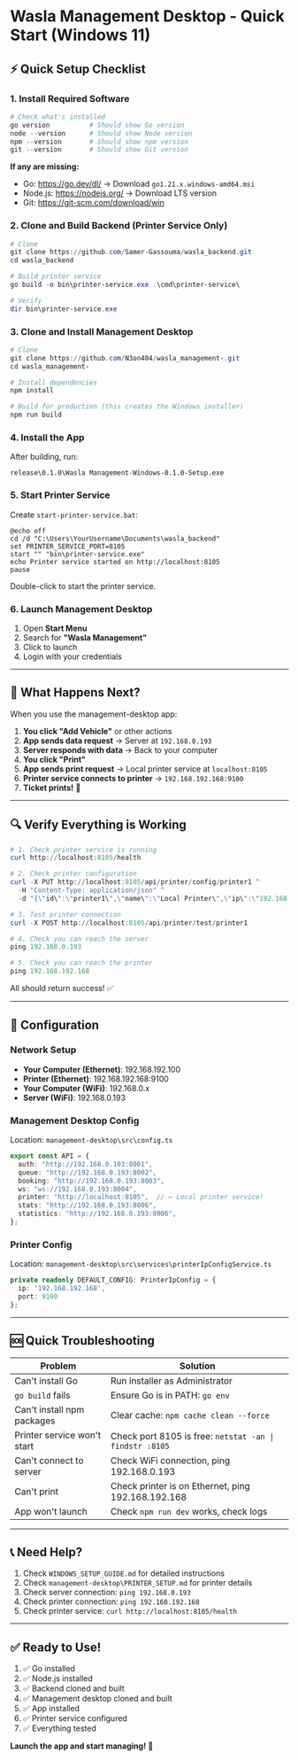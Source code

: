 # Wasla Management Desktop - Quick Start (Windows 11)

## ⚡ Quick Setup Checklist

### 1. Install Required Software

```powershell
# Check what's installed
go version          # Should show Go version
node --version      # Should show Node version
npm --version       # Should show npm version
git --version       # Should show Git version
```

**If any are missing:**
- Go: https://go.dev/dl/ → Download `go1.21.x.windows-amd64.msi`
- Node.js: https://nodejs.org/ → Download LTS version
- Git: https://git-scm.com/download/win

### 2. Clone and Build Backend (Printer Service Only)

```powershell
# Clone
git clone https://github.com/Samer-Gassouma/wasla_backend.git
cd wasla_backend

# Build printer service
go build -o bin\printer-service.exe .\cmd\printer-service\

# Verify
dir bin\printer-service.exe
```

### 3. Clone and Install Management Desktop

```powershell
# Clone
git clone https://github.com/N3on404/wasla_management-.git
cd wasla_management-

# Install dependencies
npm install

# Build for production (this creates the Windows installer)
npm run build
```

### 4. Install the App

After building, run:
```
release\0.1.0\Wasla Management-Windows-0.1.0-Setup.exe
```

### 5. Start Printer Service

Create `start-printer-service.bat`:

```batch
@echo off
cd /d "C:\Users\YourUsername\Documents\wasla_backend"
set PRINTER_SERVICE_PORT=8105
start "" "bin\printer-service.exe"
echo Printer service started on http://localhost:8105
pause
```

Double-click to start the printer service.

### 6. Launch Management Desktop

1. Open **Start Menu**
2. Search for **"Wasla Management"**
3. Click to launch
4. Login with your credentials

---

## 🎯 What Happens Next?

When you use the management-desktop app:

1. **You click "Add Vehicle"** or other actions
2. **App sends data request** → Server at `192.168.0.193`
3. **Server responds with data** → Back to your computer
4. **You click "Print"**
5. **App sends print request** → Local printer service at `localhost:8105`
6. **Printer service connects to printer** → `192.168.192.168:9100`
7. **Ticket prints!** 🎉

---

## 🔍 Verify Everything is Working

```powershell
# 1. Check printer service is running
curl http://localhost:8105/health

# 2. Check printer configuration
curl -X PUT http://localhost:8105/api/printer/config/printer1 ^
  -H "Content-Type: application/json" ^
  -d "{\"id\":\"printer1\",\"name\":\"Local Printer\",\"ip\":\"192.168.192.168\",\"port\":9100,\"width\":48,\"timeout\":5000,\"model\":\"ESC/POS\",\"enabled\":true,\"isDefault\":true}"

# 3. Test printer connection
curl -X POST http://localhost:8105/api/printer/test/printer1

# 4. Check you can reach the server
ping 192.168.0.193

# 5. Check you can reach the printer
ping 192.168.192.168
```

All should return success! ✅

---

## 📝 Configuration

### Network Setup
- **Your Computer (Ethernet)**: 192.168.192.100
- **Printer (Ethernet)**: 192.168.192.168:9100
- **Your Computer (WiFi)**: 192.168.0.x
- **Server (WiFi)**: 192.168.0.193

### Management Desktop Config
Location: `management-desktop\src\config.ts`

```typescript
export const API = {
  auth: "http://192.168.0.193:8001",
  queue: "http://192.168.0.193:8002",
  booking: "http://192.168.0.193:8003",
  ws: "ws://192.168.0.193:8004",
  printer: "http://localhost:8105",  // ← Local printer service!
  stats: "http://192.168.0.193:8006",
  statistics: "http://192.168.0.193:8006",
};
```

### Printer Config
Location: `management-desktop\src\services\printerIpConfigService.ts`

```typescript
private readonly DEFAULT_CONFIG: PrinterIpConfig = {
  ip: '192.168.192.168',
  port: 9100
};
```

---

## 🆘 Quick Troubleshooting

| Problem | Solution |
|---------|----------|
| Can't install Go | Run installer as Administrator |
| `go build` fails | Ensure Go is in PATH: `go env` |
| Can't install npm packages | Clear cache: `npm cache clean --force` |
| Printer service won't start | Check port 8105 is free: `netstat -an \| findstr :8105` |
| Can't connect to server | Check WiFi connection, ping 192.168.0.193 |
| Can't print | Check printer is on Ethernet, ping 192.168.192.168 |
| App won't launch | Check `npm run dev` works, check logs |

---

## 📞 Need Help?

1. Check `WINDOWS_SETUP_GUIDE.md` for detailed instructions
2. Check `management-desktop\PRINTER_SETUP.md` for printer details
3. Check server connection: `ping 192.168.0.193`
4. Check printer connection: `ping 192.168.192.168`
5. Check printer service: `curl http://localhost:8105/health`

---

## ✅ Ready to Use!

1. ✅ Go installed
2. ✅ Node.js installed
3. ✅ Backend cloned and built
4. ✅ Management desktop cloned and built
5. ✅ App installed
6. ✅ Printer service configured
7. ✅ Everything tested

**Launch the app and start managing!** 🚀

